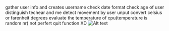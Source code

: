 gather user info and creates username
check date format
check age of user
distinguish techear and me
detect movement by user unput
convert celsius or farenheit degrees
evaluate the temperature of cpu(temperature is random nr)
not perfert quit function XD
![Alt text](https://drive.google.com/file/d/157DhgMEiZTv_C3yyk9puzvVFNbju4tYZ/view?usp=sharing)
